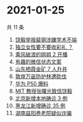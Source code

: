 # 2021-01-25

共 11 条

<!-- BEGIN ZHIHUSEARCH -->
<!-- 最后更新时间 Mon Jan 25 2021 10:44:42 GMT+0800 (CST) -->
1. [饶毅举报裴钢涉嫌学术不端](https://www.zhihu.com/search?q=饶毅)
1. [独立女性要不要收彩礼 ？](https://www.zhihu.com/search?q=奇葩说)
1. [乘风破浪的姐姐 2 开播](https://www.zhihu.com/search?q=乘风破浪的姐姐第二季)
1. [有趣的微信状态文案](https://www.zhihu.com/search?q=微信状态)
1. [山东栖霞金矿 7 人升井](https://www.zhihu.com/search?q=山东金矿)
1. [敦煌万亩防护林遭砍伐](https://www.zhihu.com/search?q=敦煌)
1. [华为 P50 爆料](https://www.zhihu.com/search?q=华为p50)
1. [ MIT 教授张曙光致信饶毅](https://www.zhihu.com/search?q=饶毅裴刚)
1. [北京新增本地确诊 3 例](https://www.zhihu.com/search?q=北京新增)
1. [黑龙江新增确诊 35 例](https://www.zhihu.com/search?q=黑龙江新增)
1. [湖南益阳养老院疑似诈骗](https://www.zhihu.com/search?q=养老院诈骗)
<!-- END ZHIHUSEARCH -->
